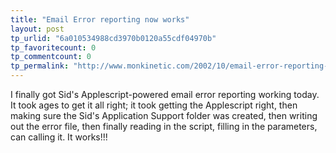 ```yaml
---
title: "Email Error reporting now works"
layout: post
tp_urlid: "6a010534988cd3970b0120a55cdf04970b"
tp_favoritecount: 0
tp_commentcount: 0
tp_permalink: "http://www.monkinetic.com/2002/10/email-error-reporting-now-works.html"
---
```

I finally got Sid&#39;s Applescript-powered email error reporting working today. It took ages to get it all right; it took getting the Applescript right, then making sure the Sid&#39;s Application Support folder was created, then writing out the error file, then finally reading in the script, filling in the parameters, can calling it. It works!!!
